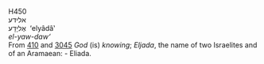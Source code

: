<body>
  <p>H450<br>  אלידע  <br> אֶליָדָע  ‎  ‘elyâdâ‛  <br><i>el-yaw-daw‘ </i><br>From <a href="h0410.htm">410</a> and <a href="h3045.htm">3045</a>  <i>God</i> (is) <i>knowing</i>; <i>Eljada</i>, the name of two Israelites and of an Aramaean: - Eliada.<br></p>
 </body>